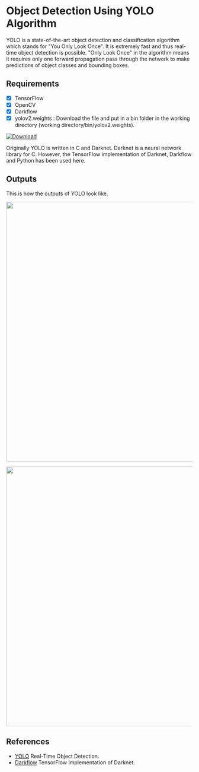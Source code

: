 # Object Detection Using YOLO Algorithm
YOLO is a state-of-the-art object detection and classification algorithm which stands for "You Only Look Once". It is extremely fast and thus real-time object detection is possible. "Only Look Once" in the algorithm means it requires only one forward propagation pass through the network to make predictions of object classes and bounding boxes.

## Requirements
- [x] TensorFlow
- [x] OpenCV
- [x] Darkflow
- [x] yolov2.weights : Download the file and put in a bin folder in the working directory (working directory/bin/yolov2.weights).

[![Download](https://img.shields.io/badge/download-yolov2.weights-brightgreen.svg?longCache=true&style=flat)](https://pjreddie.com/media/files/yolov2.weights)

Originally YOLO is written in C and Darknet. Darknet is a neural network library for C. However, the TensorFlow implementation of Darknet, Darkflow and Python has been used here.

## Outputs
This is how the outputs of YOLO look like.

<p align="center">
  <img src="https://user-images.githubusercontent.com/37298971/40066164-596cd560-5885-11e8-858e-850c1f8883f8.jpg" width="700">
</p>


<p align="center">
  <img src="https://user-images.githubusercontent.com/37298971/45701659-a7858e80-bb91-11e8-828e-bf3949d1b9f0.jpg" width="700">
</p>

## References
- [YOLO](https://pjreddie.com/darknet/yolov2/) Real-Time Object Detection.
- [Darkflow](https://github.com/thtrieu/darkflow) TensorFlow Implementation of Darknet.
